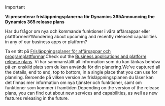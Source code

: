 > [!IMPORTANT]
> <span data-ttu-id="e0ba5-101">**Vi presenterar frisläppningsplanerna för Dynamics 365**</span><span class="sxs-lookup"><span data-stu-id="e0ba5-101">**Announcing the Dynamics 365 release plans**</span></span>
>
> <span data-ttu-id="e0ba5-102">Har du frågor om nya och kommande funktioner i våra affärsappar eller plattformen?</span><span class="sxs-lookup"><span data-stu-id="e0ba5-102">Wondering about upcoming and recently released capabilities in any of our business apps or platform?</span></span> 
> 
> <span data-ttu-id="e0ba5-103">Ta en titt på [Frisläppningsplaner för affärsappar och programplattformar](https://go.microsoft.com/fwlink/?linkid=2010158).</span><span class="sxs-lookup"><span data-stu-id="e0ba5-103">Check out the [Business applications and platform release plans](https://go.microsoft.com/fwlink/?linkid=2010158).</span></span> <span data-ttu-id="e0ba5-104">Vi har sammanställt all information som du kan tänkas behöva på en enskild plats som du kan använda för din planering.</span><span class="sxs-lookup"><span data-stu-id="e0ba5-104">We've captured all the details, end to end, top to bottom, in a single place that you can use for planning.</span></span> <span data-ttu-id="e0ba5-105">Beroende på vilken version av frisläppningsplanen du läser kan det finnas mer information om nya tjänster och funktioner, samt om funktioner som kommer i framtiden.</span><span class="sxs-lookup"><span data-stu-id="e0ba5-105">Depending on the version of the release plans, you can find out about new services and capabilities, as well as new features releasing in the future.</span></span>
